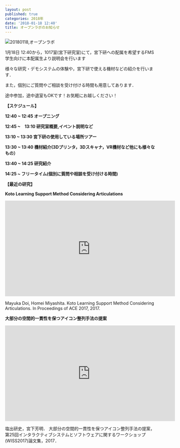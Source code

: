 ```yaml
---
layout: post
published: true
categories: 2018年
date: '2018-01-18 12:40'
title: オープンラボのお知らせ
---
```

![20180118,オープンラボ](https://lh3.googleusercontent.com/isYf0gJa2isCtgMFJ5MvRzNdZsfuiOJ7HDN_KBDID3HptVBFMMcePO9jyXs90WMSBqGAcECGO2pxXzlV8407eLzcXaoFrn9-toTqidsc__z-lqjC-zYqrcO36TTorYT2fXG-s493MkPNZhsEkp_dsasFPPU0mVYfa43kfDQ4WdtonwGAOdmOyV8WaRpDdfgMEIon8xeGzV5zkp2K-TLV1Rak5MhROv36lYudE2Yp6t1xrUVaeJXSMsQ8dF5Z90ekCRBzjNo9Huoym-CbxAD5E93VP7MRnts6iF9ShqTvKc5eS9S1Yhl5oLEVLqc8uMmoXHOisJN1xvYSZqamfSvJ6DoFtQCt8EO9k5sPxG9Aw-TmO7Sn8vAooXw3fN20pxmhzc6zRuLshLj5ZMMik5Buwthv_qFe_ndDaIlzzErbycr0vaGqxaJDo5y2pcWXyTPTEmMtt6ruFz5skNOD5P9t9Tf9tMx0cTGBAwMMsl-m3wSUoXFBQXhlSbIxgsdgYmpvFjUUk6tHBlYJeM0IFWX4wZlNw-X5z-2v-BFcXTzgCQDuGvzh3UMxA7EpVggJEFCjMB90MF42howJzCOf0CGVk_dXoRt2R6k7tlSQ7hA=w1426-h802-no?pageId=103824382426691254815)

1月18日 12:40から，1017室(宮下研究室)にて，宮下研への配属を希望するFMS学生向けに本配属生より説明会を行います

様々な研究・デモシステムの体験や，宮下研で使える機材などの紹介を行います．

また，個別にご質問やご相談を受け付ける時間も用意してあります．

途中参加，途中退室もOKです！お気軽にお越しください！

**【スケジュール】**

**12:40 ~ 12:45 オープニング**

**12:45 ~　13:10 研究室概要,イベント説明など**

**13:10 ~ 13:30 宮下研の使用している場所ツアー**

**13:30 ~ 13:40 機材紹介(3Dプリンタ，3Dスキャナ，VR機材など他にも様々なもの）**

**13:40 ~ 14:25 研究紹介**

**14:25 ~ フリータイム(個別に質問や相談を受け付ける時間)**


**【最近の研究】**

**Koto Learning Support Method Considering Articulations**

<iframe width="560" height="315" src="https://www.youtube.com/embed/xoVmZoQdvlk" frameborder="0" allowfullscreen=""></iframe>

Mayuka Doi, Homei Miyashita. Koto Learning Support Method Considering Articulations. In Proceedings of ACE 2017, 2017.

**大部分の空間的一貫性を保つアイコン整列手法の提案**

<iframe width="560" height="315" src="https://www.youtube.com/embed/tqTEn6Inx5o" frameborder="0" allowfullscreen=""></iframe>

塩出研史，宮下芳明． 大部分の空間的一貫性を保つアイコン整列手法の提案，第25回インタラクティブシステムとソフトウェアに関するワークショップ(WISS2017)論文集，2017．
